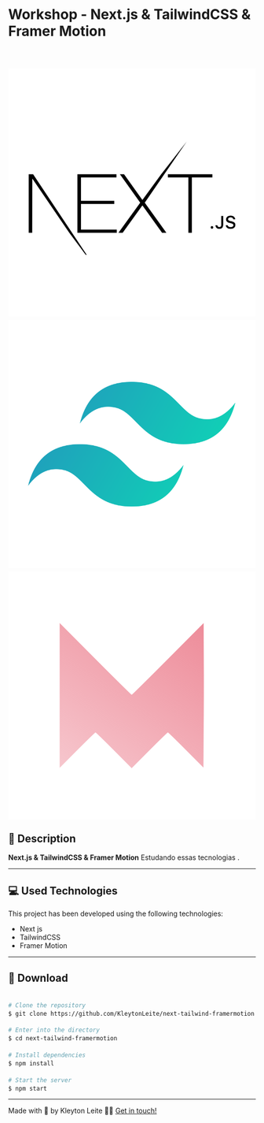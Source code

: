 # Workshop - Next.js & TailwindCSS & Framer Motion

<h1 align="center" style="float: right">
  <img src="./public/img/nextjs.svg">
  <img src="./public/img/tailwind.svg">
  <img src="./public/img/framermotion.svg">
</h1>

## 📝 Description

**Next.js & TailwindCSS & Framer Motion** Estudando essas tecnologias .

---

## 💻 Used Technologies

This project has been developed using the following technologies:

- Next js
- TailwindCSS
- Framer Motion

---

## 📁 Download

```bash

# Clone the repository
$ git clone https://github.com/KleytonLeite/next-tailwind-framermotion.git

# Enter into the directory
$ cd next-tailwind-framermotion

# Install dependencies
$ npm install

# Start the server
$ npm start

```

---

Made with 💙 by Kleyton Leite 👋🏻 [Get in touch!](https://www.linkedin.com/in/kleyton-leite-a384a76b/)
